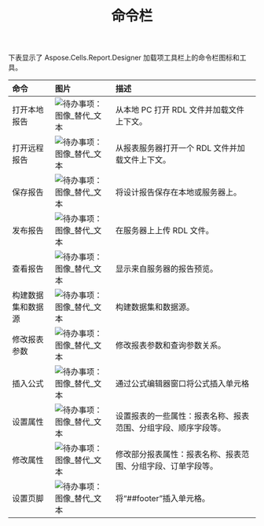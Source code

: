 ﻿---
title: 命令栏
type: docs
weight: 10
url: /zh/reportingservices/command-bars/
---
下表显示了 Aspose.Cells.Report.Designer 加载项工具栏上的命令栏图标和工具。

|**命令** |**图片** |**描述** |
|:- |:- |:- |
|打开本地报告|![待办事项：图像_替代_文本](command-bars_1.png)|从本地 PC 打开 RDL 文件并加载文件上下文。|
|打开远程报告|![待办事项：图像_替代_文本](command-bars_2.png)|从报表服务器打开一个 RDL 文件并加载文件上下文。|
|保存报告|![待办事项：图像_替代_文本](command-bars_3.png)|将设计报告保存在本地或服务器上。|
|发布报告|![待办事项：图像_替代_文本](command-bars_4.png)|在服务器上上传 RDL 文件。|
|查看报告|![待办事项：图像_替代_文本](command-bars_5.png)|显示来自服务器的报告预览。|
|构建数据集和数据源|![待办事项：图像_替代_文本](command-bars_6.png)|构建数据集和数据源。|
|修改报表参数|![待办事项：图像_替代_文本](command-bars_7.png)|修改报表参数和查询参数关系。|
|插入公式|![待办事项：图像_替代_文本](command-bars_8.png)|通过公式编辑器窗口将公式插入单元格|
|设置属性|![待办事项：图像_替代_文本](command-bars_9.png)|设置报表的一些属性：报表名称、报表范围、分组字段、顺序字段等。|
|修改属性|![待办事项：图像_替代_文本](command-bars_10.png)|修改部分报表属性：报表名称、报表范围、分组字段、订单字段等。|
|设置页脚|![待办事项：图像_替代_文本](command-bars_11.png)|将“##footer”插入单元格。|

